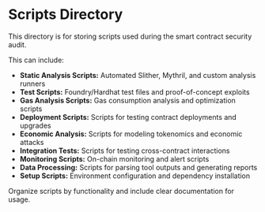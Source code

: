 # Scripts Directory

This directory is for storing scripts used during the smart contract security audit.

This can include:
- **Static Analysis Scripts:** Automated Slither, Mythril, and custom analysis runners
- **Test Scripts:** Foundry/Hardhat test files and proof-of-concept exploits
- **Gas Analysis Scripts:** Gas consumption analysis and optimization scripts
- **Deployment Scripts:** Scripts for testing contract deployments and upgrades
- **Economic Analysis:** Scripts for modeling tokenomics and economic attacks
- **Integration Tests:** Scripts for testing cross-contract interactions
- **Monitoring Scripts:** On-chain monitoring and alert scripts
- **Data Processing:** Scripts for parsing tool outputs and generating reports
- **Setup Scripts:** Environment configuration and dependency installation

Organize scripts by functionality and include clear documentation for usage. 